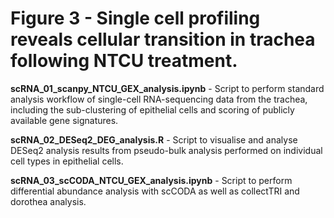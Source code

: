 # Figure 3 -  Single cell profiling reveals cellular transition in trachea following NTCU treatment.

**scRNA_01_scanpy_NTCU_GEX_analysis.ipynb** - Script to perform standard analysis workflow of single-cell RNA-sequencing data from the trachea, including the sub-clustering of epithelial cells and scoring of publicly available gene signatures.

**scRNA_02_DESeq2_DEG_analysis.R** - Script to visualise and analyse DESeq2 analysis results from pseudo-bulk analysis performed on individual cell types in epithelial cells.

**scRNA_03_scCODA_NTCU_GEX_analysis.ipynb** - Script to perform differential abundance analysis with scCODA as well as collectTRI and dorothea analysis.

